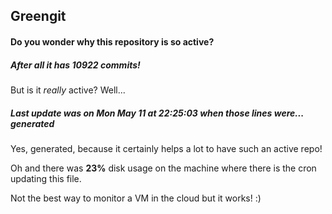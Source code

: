## Greengit

#### Do you wonder why this repository is so active?

##### After all it has 10922 commits!

But is it *really* active? Well...

##### Last update was on Mon May 11 at 22:25:03 when those lines were... generated

Yes, generated, because it certainly helps a lot to have such an active repo!

Oh and there was **23%** disk usage on the machine
where there is the cron updating this file.

Not the best way to monitor a VM in the cloud but it works! :)
